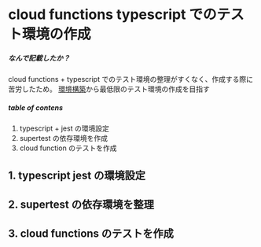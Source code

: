 # cloud functions typescript でのテスト環境の作成

##### なんで記載したか？

cloud functions + typescript でのテスト環境の整理がすくなく、作成する際に苦労したため。
[環境構築](https://qiita.com/Gma_Gama/items/02d1d42ccf7b7b5ac606)から最低限のテスト環境の作成を目指す

##### table of contens

1. typescript + jest の環境設定
2. supertest の依存環境を作成
3. cloud function のテストを作成

## 1. typescript jest の環境設定

## 2. supertest の依存環境を整理

## 3. cloud functions のテストを作成
